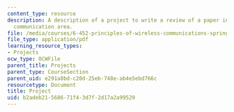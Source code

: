 ```yaml
---
content_type: resource
description: A description of a project to write a review of a paper in the wireless
  communication area.
file: /media/courses/6-452-principles-of-wireless-communications-spring-2006/b2adeb21568671f43d7f2d17a2a99529_proj_info.pdf
file_type: application/pdf
learning_resource_types:
- Projects
ocw_type: OCWFile
parent_title: Projects
parent_type: CourseSection
parent_uid: e291a8bd-c20d-25eb-748e-ab4e5ebd766c
resourcetype: Document
title: Project
uid: b2adeb21-5686-71f4-3d7f-2d17a2a99529
---
```

